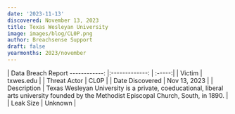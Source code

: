 ```yaml
---
date: '2023-11-13'
discovered: November 13, 2023
title: Texas Wesleyan University
image: images/blog/CL0P.png
author: Breachsense Support
draft: false
yearmonths: 2023/november
---
```



| Data Breach Report
------------:     |:-------------:    | :-----:|
| Victim      | txwes.edu      | 
| Threat Actor      | CL0P      | 
| Date Discovered      | Nov 13, 2023      | 
| Description      | Texas Wesleyan University is a private, coeducational, liberal arts university founded by the Methodist Episcopal Church, South, in 1890.      | 
| Leak Size      | Unknown      | 

